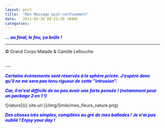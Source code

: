 ```yaml
---
layout: post
title:  "Mon Message post-confinement"
date:   2021-05-30 08:21:30 +0400
categories: 
---
```



<span style="color: blue">***... au final, le feu, ça brûle !***</span>
<br/>


---
&copy;  Grand Corps Malade & Camille Lellouche

<br>
---


<span style="color: blue">***Certains évènements sont réservés à la sphère privée. J'espère donc qu'il ne me sera pas tenu rigueur de cette "intrusion".***</span>

<span style="color: blue">***Car, il m'est difficile de ne pas avoir une forte pensée ! (notamment pour un package 2 en 1 !)***</span>

![nature]({{ site.url }}/img/Smile/mes_fleurs_nature.png)

<span style="color: blue">***Des choses très simples, compilées au gré de mes ballades ! Je n'ai pas oublié ! Enjoy your day !***</span>

  